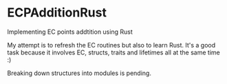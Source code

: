 # ECPAdditionRust
Implementing EC points addtition using Rust

My attempt is to refresh the EC routines but also to learn Rust. It's a good task because it involves EC, structs, traits and lifetimes all at the same time :)

Breaking down structures into modules is pending.
